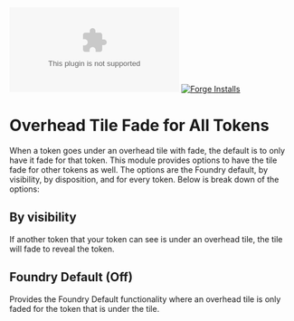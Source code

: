 ![Latest Release Download Count](https://img.shields.io/github/downloads/cdverrett94/overhead-tile-fade-for-all-tokens/latest/package.zip)   [![Forge Installs](https://img.shields.io/badge/dynamic/json?label=Forge%20Installs&query=package.installs&suffix=%25&url=https%3A%2F%2Fforge-vtt.com%2Fapi%2Fbazaar%2Fpackage%2Foverhead-tile-fade-for-all-tokens&colorB=4aa94a)](https://forge-vtt.com/bazaar#package=overhead-tile-fade-for-all-tokens)

# Overhead Tile Fade for All Tokens
When a token goes under an overhead tile with fade, the default is to only have it fade for that token. This module provides options to have the tile fade for other tokens as well. The options are the Foundry default, by visibility, by disposition, and for every token. Below is break down of the options:

## By visibility
If another token that your token can see is under an overhead tile, the tile will fade to reveal the token.

## Foundry Default (Off)
Provides the Foundry Default functionality where an overhead tile is only faded for the token that is under the tile.